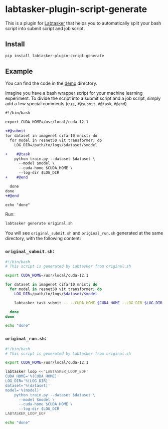 # labtasker-plugin-script-generate

This is a plugin for [Labtasker](https://github.com/luocfprime/labtasker) that
helps you to automatically split your bash script into submit script and job script.

## Install

```bash
pip install labtasker-plugin-script-generate
```

## Example

You can find the code in the [demo](./demo) directory.

Imagine you have a bash wrapper script for your machine learning experiment. To divide the script into a submit script
and a job script, simply add a few special comments (e.g., `#@submit`, `#@task`, `#@end`).

```diff
#!/bin/bash

export CUDA_HOME=/usr/local/cuda-12.1

+#@submit
for dataset in imagenet cifar10 mnist; do
  for model in resnet50 vit transformer; do
    LOG_DIR=/path/to/logs/$dataset/$model

+    #@task
    python train.py --dataset $dataset \
      --model $model \
      --cuda-home $CUDA_HOME \
      --log-dir $LOG_DIR
+    #@end

  done
done
+#@end

echo "done"
```

Run:

```bash
labtasker generate original.sh
```

You will see `original_submit.sh` and `original_run.sh` generated at the same directory, with
the following content:

### `original_submit.sh`:

```bash
#!/bin/bash
# This script is generated by Labtasker from original.sh

export CUDA_HOME=/usr/local/cuda-12.1

for dataset in imagenet cifar10 mnist; do
  for model in resnet50 vit transformer; do
    LOG_DIR=/path/to/logs/$dataset/$model

    labtasker task submit -- --CUDA_HOME $CUDA_HOME --LOG_DIR $LOG_DIR --dataset $dataset --model $model

  done
done

echo "done"
```

### `original_run.sh`:

```bash
#!/bin/bash
# This script is generated by Labtasker from original.sh

export CUDA_HOME=/usr/local/cuda-12.1

labtasker loop <<'LABTASKER_LOOP_EOF'
CUDA_HOME='%(CUDA_HOME)'
LOG_DIR='%(LOG_DIR)'
dataset='%(dataset)'
model='%(model)'
    python train.py --dataset $dataset \
      --model $model \
      --cuda-home $CUDA_HOME \
      --log-dir $LOG_DIR
LABTASKER_LOOP_EOF

echo "done"
```
